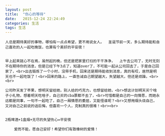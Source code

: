 ```yaml
---
layout: post
title:  "伤心的等待"
date:   2015-12-24 22:24:49
categories: 生活
tags: 生活
---
```


	人总是期待美好的事物，哪怕有一点点希望，更不用说女人。  圣诞节前一天，多么期待能和自己喜欢的人一起吃晚饭，也算有个美好的平安夜！


	早上起来就心不在焉，虽然起的晚，但还是把家里打扫的干干净净，  上午去公司了，无时无刻不在期待你的消息，但是已经下午3点了，知道over了，不可能一起从公司回去了，于是自己回家了，<br>出去锻炼了一个小时，没带手机，回来还是期待能收到消息，真的有哎，居然是明天也不一起吃饭了！<br>回来的路上，一直告诫自己期望越大，失望越大，但还是烦躁。<br><br>

	公司昨天发了苹果，想明天留给她，别人给的巧克力，也想留给她，<br>想这计划明天买个啥子小礼物，想着明天吃啥子，自己买的cba票都不去了，<br>可惜都是自己的一向情愿，而她永远都是同事，一句不一起吃了，自己一厢情愿的委屈，又能怪谁呢？<br>又想用烟头烧自己，又对自己之前说的话后悔，但喜欢一个人，克制真的很难！<br><br>


	2瓶啤酒+1盒烟+无尽的失望伤心=平安夜

        爱而不能，愿自己安好！希望你们有致橡树的爱情！
